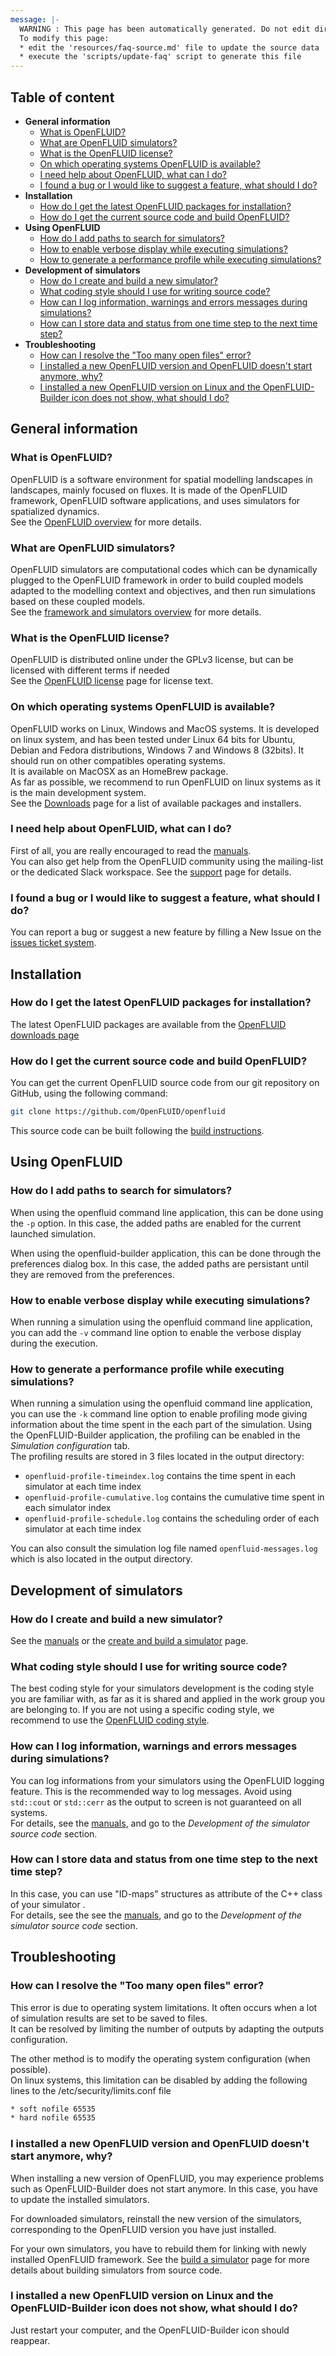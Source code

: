 ```yaml
---
message: |-
  WARNING : This page has been automatically generated. Do not edit directly.
  To modify this page:
  * edit the 'resources/faq-source.md' file to update the source data
  * execute the 'scripts/update-faq' script to generate this file
---
```


## Table of content
- <strong>General information</strong>
    - [What is OpenFLUID?](#what-is-openfluid)
    - [What are OpenFLUID simulators?](#what-are-openfluid-simulators)
    - [What is the OpenFLUID license?](#what-is-the-openfluid-license)
    - [On which operating systems OpenFLUID is available?](#on-which-operating-systems-openfluid-is-available)
    - [I need help about OpenFLUID, what can I do?](#i-need-help-about-openfluid-what-can-i-do)
    - [I found a bug or I would like to suggest a feature, what should I do?](#i-found-a-bug-or-i-would-like-to-suggest-a-feature-what-should-i-do)
- <strong>Installation</strong>
    - [How do I get the latest OpenFLUID packages for installation?](#how-do-i-get-the-latest-openfluid-packages-for-installation)
    - [How do I get the current source code and build OpenFLUID?](#how-do-i-get-the-current-source-code-and-build-openfluid)
- <strong>Using OpenFLUID</strong>
    - [How do I add paths to search for simulators?](#how-do-i-add-paths-to-search-for-simulators)
    - [How to enable verbose display while executing simulations?](#how-to-enable-verbose-display-while-executing-simulations)
    - [How to generate a performance profile while executing simulations?](#how-to-generate-a-performance-profile-while-executing-simulations)
- <strong>Development of simulators</strong>
    - [How do I create and build a new simulator?](#how-do-i-create-and-build-a-new-simulator)
    - [What coding style should I use for writing source code?](#what-coding-style-should-i-use-for-writing-source-code)
    - [How can I log information, warnings and errors messages during simulations?](#how-can-i-log-information-warnings-and-errors-messages-during-simulations)
    - [How can I store data and status from one time step to the next time step?](#how-can-i-store-data-and-status-from-one-time-step-to-the-next-time-step)
- <strong>Troubleshooting</strong>
    - [How can I resolve the "Too many open files" error?](#how-can-i-resolve-the-too-many-open-files-error)
    - [I installed a new OpenFLUID version and OpenFLUID doesn't start anymore, why?](#i-installed-a-new-openfluid-version-and-openfluid-doesnt-start-anymore-why)
    - [I installed a new OpenFLUID version on Linux and the OpenFLUID-Builder icon does not show, what should I do?](#i-installed-a-new-openfluid-version-on-linux-and-the-openfluid-builder-icon-does-not-show-what-should-i-do)

## General information

### What is OpenFLUID?

OpenFLUID is a software environment for spatial modelling landscapes in landscapes, mainly focused on fluxes. It is made of the OpenFLUID framework, OpenFLUID software applications, and uses simulators for spatialized dynamics.  
See the [OpenFLUID overview](http://www.openfluid-project.org/about) for more details.

### What are OpenFLUID simulators?

OpenFLUID simulators are computational codes which can be dynamically plugged to the OpenFLUID framework in order to build coupled models adapted to the modelling context and objectives, and then run simulations based on these coupled models.  
See the [framework and simulators overview](http://www.openfluid-project.org/about/) for more details.

### What is the OpenFLUID license?

OpenFLUID is distributed online under the GPLv3 license, but can be licensed with different terms if needed  
See the [OpenFLUID license](../general/license.md) page for license text.

### On which operating systems OpenFLUID is available?

OpenFLUID works on Linux, Windows and MacOS systems. It is developed on linux system, and has been tested under Linux 64 bits for Ubuntu, Debian and Fedora distributions, Windows 7 and Windows 8 (32bits). It should run on other compatibles operating systems.  
It is available on MacOSX as an HomeBrew package.  
As far as possible, we recommend to run OpenFLUID on linux systems as it is the main development system.  
See the [Downloads](http://www.openfluid-project.org/downloads/) page for a list of available packages and installers.

### I need help about OpenFLUID, what can I do?

First of all, you are really encouraged to read the [manuals](../start/manuals.md).  
You can also get help from the OpenFLUID community using the mailing-list or the dedicated Slack workspace. See the [support](../start/support.md) page for details.

### I found a bug or I would like to suggest a feature, what should I do?

You can report a bug or suggest a new feature by filling a New Issue on the [issues ticket system](http://github.com/OpenFLUID/openfluid).

## Installation

### How do I get the latest OpenFLUID packages for installation?

The latest OpenFLUID packages are available from the [OpenFLUID downloads page](http://www.openfluid-project.org/downloads/)

### How do I get the current source code and build OpenFLUID?

You can get the current OpenFLUID source code from our git repository on GitHub, using the following command:
```sh
git clone https://github.com/OpenFLUID/openfluid
```

This source code can be built following the [build instructions](../coredev/build.md).

## Using OpenFLUID

### How do I add paths to search for simulators?

When using the openfluid command line application, this can be done using the `-p` option. In this case, the added paths are enabled for the current launched simulation.

When using the openfluid-builder application, this can be done through the preferences dialog box. In this case, the added paths are persistant until they are removed from the preferences.

### How to enable verbose display while executing simulations?

When running a simulation using the openfluid command line application, you can add the `-v` command line option to enable the verbose display during the execution.  

### How to generate a performance profile while executing simulations?

When running a simulation using the openfluid command line application, you can use the `-k` command line option to enable profiling mode giving information about the time spent in the each part of the simulation. Using the OpenFLUID-Builder application, the profiling can be enabled in the _Simulation configuration_ tab.  
The profiling results are stored in 3 files located in the output directory:

* `openfluid-profile-timeindex.log` contains the time spent in each simulator at each time index
* `openfluid-profile-cumulative.log` contains the cumulative time spent in each simulator index
* `openfluid-profile-schedule.log` contains the scheduling order of each simulator at each time index

You can also consult the simulation log file named `openfluid-messages.log` which is also located in the output directory.

## Development of simulators

### How do I create and build a new simulator?

See the [manuals](../start/manuals.md) or the [create and build a simulator](../scidev/simbuild.md) page.

### What coding style should I use for writing source code?

The best coding style for your simulators development is the coding style you are familiar with, as far as it is shared and applied in the work group you are belonging to. If you are not using a specific coding style, we recommend to use the [OpenFLUID coding style](../coredev/codestyle.md).

### How can I log information, warnings and errors messages during simulations?

You can log informations from your simulators using the OpenFLUID logging feature. This is the recommended way to log messages. Avoid using `std::cout` or `std::cerr` as the output to screen is not guaranteed on all systems.  
For details, see the [manuals](../start/manuals.md), and go to the _Development of the simulator source code_ section.

### How can I store data and status from one time step to the next time step?

In this case, you can use "ID-maps" structures as attribute of the C++ class of your simulator .  
For details, see the see the [manuals](../start/manuals.md), and go to the _Development of the simulator source code_ section.

## Troubleshooting

### How can I resolve the "Too many open files" error?

This error is due to operating system limitations. It often occurs when a lot of simulation results are set to be saved to files.  
It can be resolved by limiting the number of outputs by adapting the outputs configuration.  

The other method is to modify the operating system configuration (when possible).  
On linux systems, this limitation can be disabled by adding the following lines to the /etc/security/limits.conf file
```txt
* soft nofile 65535
* hard nofile 65535
```

### I installed a new OpenFLUID version and OpenFLUID doesn't start anymore, why?

When installing a new version of OpenFLUID, you may experience problems such as OpenFLUID-Builder does not start anymore. In this case, you have to update the installed simulators.

For downloaded simulators, reinstall the new version of the simulators, corresponding to the OpenFLUID version you have just installed.  

For your own simulators, you have to rebuild them for linking with newly installed OpenFLUID framework. See the [build a simulator](../scidev/simbuild.md) page for more details about building simulators from source code.

### I installed a new OpenFLUID version on Linux and the OpenFLUID-Builder icon does not show, what should I do?

Just restart your computer, and the OpenFLUID-Builder icon should reappear.  
